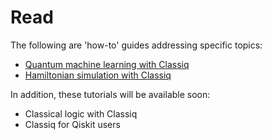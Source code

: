 # Read

The following are 'how-to' guides addressing specific topics:

-   [Quantum machine learning with Classiq](./qml_with_classiq_guide.ipynb)
-   [Hamiltonian simulation with Classiq](./hamiltonian_simulation_guide.ipynb)

In addition, these tutorials will be available soon:

-   Classical logic with Classiq
-   Classiq for Qiskit users
